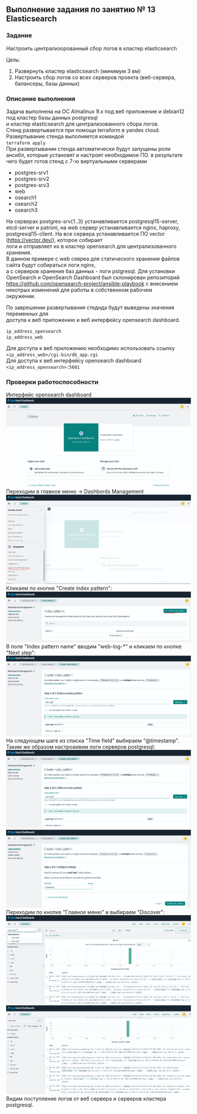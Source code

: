 ## Выполнение задания по занятию № 13 Elasticsearch
### Задание
Настроить централизорованный сбор логов в кластер elasticsearch

Цель:  
1. Развернуть кластер elasticsearch (минимум 3 вм)  
2. Настроить сбор логов со всех серверов проекта (веб-сервера, балансеры, базы данных)

### Описание выполнения
Задача выполнена на ОС  Almalinux 9.x под веб приложение и debian12 под кластер базы данных postgresql   
и кластер elasticsearch для централизованного сбора логов.  
Стенд развертывается при помощи terraform в yandex cloud.  
Развертывание стенда выполняется командой  
```terraform apply```  
При развертывании стенда автоматически будут запущены роли ансибл, которые установят и настроят необходимое ПО. 
в результате чего будет готов стенд c 7-ю виртуальными серверами 
- postgres-srv1 
- postgres-srv2
- postgres-srv3
- web  
- osearch1
- osearch2
- osearch3

На серверах postgres-srv{1..3} устанавливается postgresql15-server, etcd-server и patroni, на web сервер устанавливается
nginx, haproxy, postgresql15-client. На все сервера устанавливается ПО vector (https://vector.dev/), которое собирает   
логи и отправляет их в кластер opensearch для централизованного хранения.  
В данном примере с web севреа для статического хранения файлов сайта будут собираться логи nginx,   
а с серверов хранения баз данных - логи pstgresql.
Для установки OpenSearch и OpenSearch Dashboard был склонирован репозиторий  
https://github.com/opensearch-project/ansible-playbook с внесением некотрых изменений для работы в собственном рабочем   
окружении.

По заврешении развертывания стеднда будут выведены значения переменных для  
доступа к веб приложению и веб интерфейсу opensearch dashboard.
```commandline
ip_address_opensearch
ip_address_web
```
 Для доступа к веб приложению необходимо использовать ссылку  
`<ip_address_web>/cgi-bin/db_app.cgi`  
Для доступа к веб интерфейсу opensearch dashboard  
`<ip_address_opensearch>:5601`

### Проверки работоспособности
Интерфейс opensearch dashboard  
![paste](pics_13/1.PNG )  
Переходим в главное меню -> Dashbords Management
![paste](pics_13/dash_manag.PNG)  
Кликаем по кнопке "Create index pattern":
![paste](pics_13/creat_ind.PNG)   
В поле "Index pattern name" вводим "web-log-*" и кликаем по кнопке "Next step":  
![paste](pics_13/web-logs.PNG)
На следующем шаге из списка "Time field" выбираем "@timestamp".  
Таким же образом настроаивем логи серверов postgresql:
![paste](pics_13/psql-logs.PNG)  
![paste](pics_13/psql-logs2.PNG)   
Переходим по кнопке "Главное меню" и выбираем "Discover":  
![paste](pics_13/web-log-res.PNG)  
![paste](pics_13/pg-log-res.PNG)
Видим поступление логов от веб сервера и серверов кластера postgresql.